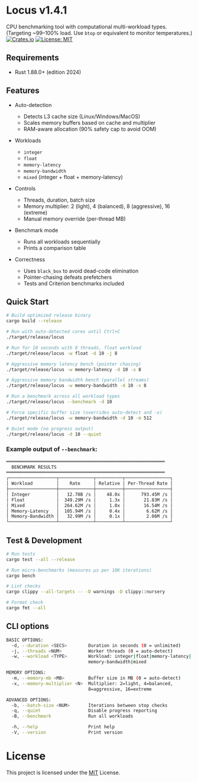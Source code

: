 # Locus v1.4.1
CPU benchmarking tool with computational multi-workload types.<br>
(Targeting ~99–100% load. Use `btop` or equivalent to monitor temperatures.)<br>
[![Crates.io](https://img.shields.io/crates/v/locus-cli.svg)](https://crates.io/crates/locus-cli)
[![License: MIT](https://img.shields.io/badge/License-MIT-yellow.svg)](https://opensource.org/licenses/MIT)

## Requirements

- Rust 1.88.0+ (edition 2024)

## Features

- Auto-detection
  - Detects L3 cache size (Linux/Windows/MacOS)
  - Scales memory buffers based on cache and multiplier
  - RAM-aware allocation (90% safety cap to avoid OOM)

- Workloads
  - `integer`
  - `float`
  - `memory-latency`
  - `memory-bandwidth`
  - `mixed` (integer + float + memory-latency)

- Controls
  - Threads, duration, batch size
  - Memory multiplier: 2 (light), 4 (balanced), 8 (aggressive), 16 (extreme)
  - Manual memory override (per-thread MB)

- Benchmark mode
  - Runs all workloads sequentially
  - Prints a comparison table

- Correctness
  - Uses `black_box` to avoid dead-code elimination
  - Pointer-chasing defeats prefetchers
  - Tests and Criterion benchmarks included

## Quick Start

```bash
# Build optimized release binary
cargo build --release

# Run with auto-detected cores until Ctrl+C
./target/release/locus

# Run for 10 seconds with 8 threads, float workload
./target/release/locus -w float -d 10 -j 8

# Aggressive memory latency bench (pointer chasing)
./target/release/locus -w memory-latency -d 10 -x 8

# Aggressive memory bandwidth bench (parallel streams)
./target/release/locus -w memory-bandwidth -d 10 -x 8

# Run a benchmark across all workload types
./target/release/locus --benchmark -d 10

# Force specific buffer size (overrides auto-detect and -x)
./target/release/locus -w memory-bandwidth -d 10 -m 512

# Quiet mode (no progress output)
./target/release/locus -d 10 --quiet
```

### Example output of `--benchmark`:
```bash
════════════════════════════════════════════════════════════
  BENCHMARK RESULTS
════════════════════════════════════════════════════════════
┌──────────────────┬─────────────┬──────────┬─────────────────┐
│ Workload         │    Rate     │ Relative │ Per-Thread Rate │
├──────────────────┼─────────────┼──────────┼─────────────────┤
│ Integer          │   12.70B /s │    48.0x │      793.45M /s │
│ Float            │  349.29M /s │     1.3x │       21.83M /s │
│ Mixed            │  264.62M /s │     1.0x │       16.54M /s │
│ Memory-Latency   │  105.94M /s │     0.4x │        6.62M /s │
│ Memory-Bandwidth │   32.99M /s │     0.1x │        2.06M /s │
└──────────────────┴─────────────┴──────────┴─────────────────┘
```

## Test & Development
```bash
# Run tests
cargo test --all --release

# Run micro-benchmarks (measures µs per 10K iterations)
cargo bench

# Lint checks
cargo clippy --all-targets -- -D warnings -D clippy::nursery

# Format check
cargo fmt --all
```

## CLI options
```bash
BASIC OPTIONS:
  -d, --duration <SECS>        Duration in seconds (0 = unlimited)        [default: 0]
  -j, --threads <NUM>          Worker threads (0 = auto-detect)           [default: 0]
  -w, --workload <TYPE>        Workload: integer|float|memory-latency|
                               memory-bandwidth|mixed                     [default: mixed]

MEMORY OPTIONS:
  -m, --memory-mb <MB>         Buffer size in MB (0 = auto-detect)        [default: 0]
  -x, --memory-multiplier <N>  Multiplier: 2=light, 4=balanced,
                               8=aggressive, 16=extreme                   [default: 4]

ADVANCED OPTIONS:
  -b, --batch-size <NUM>       Iterations between stop checks             [default: 100000]
  -q, --quiet                  Disable progress reporting
  -B, --benchmark              Run all workloads

  -h, --help                   Print help
  -V, --version                Print version
```
# License
This project is licensed under the [MIT](https://github.com/Aethdv/CPU_stress/blob/main/LICENSE) License.
